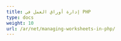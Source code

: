 ```yaml
---
title: إدارة أوراق العمل في PHP
type: docs
weight: 10
url: /ar/net/managing-worksheets-in-php/
---
```



